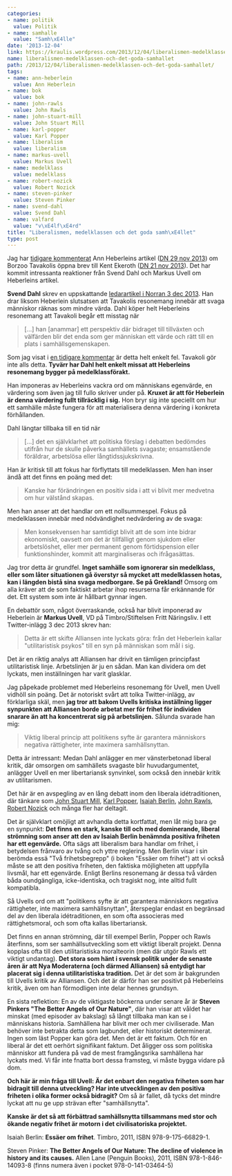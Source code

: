 ```yaml
---
categories:
- name: politik
  value: Politik
- name: samhalle
  value: "Samh\xE4lle"
date: '2013-12-04'
link: https://kraulis.wordpress.com/2013/12/04/liberalismen-medelklassen-och-det-goda-samhallet/
name: liberalismen-medelklassen-och-det-goda-samhallet
path: /2013/12/04/liberalismen-medelklassen-och-det-goda-samhallet/
tags:
- name: ann-heberlein
  value: Ann Heberlein
- name: bok
  value: bok
- name: john-rawls
  value: John Rawls
- name: john-stuart-mill
  value: John Stuart Mill
- name: karl-popper
  value: Karl Popper
- name: liberalism
  value: liberalism
- name: markus-uvell
  value: Markus Uvell
- name: medelklass
  value: medelklass
- name: robert-nozick
  value: Robert Nozick
- name: steven-pinker
  value: Steven Pinker
- name: svend-dahl
  value: Svend Dahl
- name: valfard
  value: "v\xE4lf\xE4rd"
title: "Liberalismen, medelklassen och det goda samh\xE4llet"
type: post
---
```

Jag har [tidigare kommenterat](/posts/) Ann Heberleins artikel ([DN 29 nov 2013](http://www.dn.se/kultur-noje/kulturdebatt/ann-heberlein-att-sa-manga-gillar-borzoo-tavakolis-artikel-ar-oroande/)) om Borzoo Tavakolis öppna brev till Kent Ekeroth ([DN 21 nov 2013](http://www.dn.se/kultur-noje/kulturdebatt/till-kent-ekeroth-riksdagsledamot-for-sd/)). Det har kommit intressanta reaktioner från  Svend Dahl och Markus Uvell om Heberleins artikel.

**Svend Dahl** skrev en uppskattande [ledarartikel i Norran 3 dec 2013](http://norran.se/2013/12/ledare/att-se-sig-sjalv-i-andra/). Han drar liksom Heberlein slutsatsen att Tavakolis resonemang innebär att svaga människor räknas som mindre värda. Dahl köper helt Heberleins resonemang att Tavakoli begår ett misstag när

> [...] han [anammar] ett perspektiv där bidraget till tillväxten och välfärden blir det enda som ger människan ett värde och rätt till en plats i samhällsgemenskapen.

Som jag visat i [en tidigare kommentar](/posts/) är detta helt enkelt fel. Tavakoli gör inte alls detta. **Tyvärr har Dahl helt enkelt missat att Heberleins resonemang bygger på medelklassförakt.**



Han imponeras av Heberleins vackra ord om människans egenvärde, en värdering som även jag till fullo skriver under på. **Kruxet är att för Heberlein är denna värdering fullt tillräcklig i sig.** Hon bryr sig inte speciellt om hur ett samhälle måste fungera för att materialisera denna värdering i konkreta förhållanden.

Dahl längtar tillbaka till en tid när

> [...] det en självklarhet att politiska förslag i debatten bedömdes utifrån hur de skulle påverka samhällets svagaste; ensamstående föräldrar, arbetslösa eller långtidssjukskrivna.

Han är kritisk till att fokus har förflyttats till medelklassen. Men han inser ändå att det finns en poäng med det:

> Kanske har förändringen en positiv sida i att vi blivit mer medvetna om hur välstånd skapas.

Men han anser att det handlar om ett nollsummespel. Fokus på medelklassen innebär med nödvändighet nedvärdering av de svaga:

> Men konsekvensen har samtidigt blivit att de som inte bidrar ekonomiskt, oavsett om det är tillfälligt genom sjukdom eller arbetslöshet, eller mer permanent genom förtidspension eller funktionshinder, kommit att marginaliseras och ifrågasättas.

Jag tror detta är grundfel. **Inget samhälle som ignorerar sin medelklass, eller som låter situationen gå överstyr så mycket att medelklassen hotas, kan i längden bistå sina svaga medborgare. Se på Grekland!** Omsorg om alla kräver att de som faktiskt arbetar ihop resurserna får erkännande för det. Ett system som inte är hållbart gynnar ingen.

En debattör som, något överraskande, också har blivit imponerad av Heberlein är **Markus Uvell**, VD på Timbro/Stiftelsen Fritt Näringsliv. I ett Twitter-inlägg 3 dec 2013 skrev han:

> Detta är ett skifte Alliansen inte lyckats göra: från det Heberlein kallar "utilitaristisk psykos" till en syn på människan som mål i sig.

Det är en riktig analys att Alliansen har drivit en tämligen principfast utilitaristisk linje. Arbetslinjen är ju en sådan. Man kan dividera om det lyckats, men inställningen har varit glasklar.

Jag påpekade problemet med Heberleins resonemang för Uvell, men Uvell vidhöll sin poäng. Det är notoriskt svårt att tolka Twitter-inlägg, av förklarliga skäl, men **jag tror att bakom Uvells kritiska inställning ligger synpunkten att Alliansen borde arbetat mer för frihet för individen snarare än att ha koncentrerat sig på arbetslinjen.** Sålunda svarade han mig:

> Viktig liberal princip att politikens syfte är garantera människors negativa rättigheter, inte maximera samhällsnyttan.

Detta är intressant: Medan Dahl anlägger en mer vänsterbetonad liberal kritik, där omsorgen om samhällets svagaste blir huvudargumentet, anlägger Uvell en mer libertariansk synvinkel, som också den innebär kritik av utilitarismen.

Det här är en avspegling av en lång debatt inom den liberala idétraditionen, där tänkare som [John Stuart Mill](http://en.wikipedia.org/wiki/John_Stuart_Mill),  [Karl Popper](http://en.wikipedia.org/wiki/Karl_Popper), [Isaiah Berlin](http://en.wikipedia.org/wiki/Isaiah_Berlin), [John Rawls](http://en.wikipedia.org/wiki/Robert_Nozick), [Robert Nozick](http://en.wikipedia.org/wiki/John_Rawls) och många fler har deltagit.

Det är självklart omöjligt att avhandla detta kortfattat, men låt mig bara ge en synpunkt: **Det finns en stark, kanske till och med dominerande, liberal strömning som anser att den av Isaiah Berlin benämnda positiva friheten har ett egenvärde.** Ofta sägs att liberalism bara handlar om frihet, i betydelsen frånvaro av tvång och yttre reglering. Men Berlin visar i sin berömda essä "Två frihetsbegrepp" (i boken "Essäer om frihet") att vi också måste se att den positiva friheten, den faktiska möjligheten att uppfylla livsmål, har ett egenvärde. Enligt Berlins resonemang är dessa två värden båda oundgängliga, icke-identiska, och tragiskt nog, inte alltid fullt kompatibla.

Så Uvells ord om att "politikens syfte är att garantera människors negativa rättigheter, inte maximera samhällsnyttan", återspeglar endast en begränsad del av den liberala idétraditionen, en som ofta associeras med rättighetsmoral, och som ofta kallas libertariansk.

Det finns en annan strömning, där till exempel Berlin, Popper och Rawls återfinns, som ser samhällsutveckling som ett viktigt liberalt projekt. Denna kopplas ofta till den utilitaristiska moralteorin (men där utgör Rawls ett viktigt undantag). **Det stora som hänt i svensk politik under de senaste åren är att Nya Moderaterna (och därmed Alliansen) så entydigt har placerat sig i denna utilitaristiska tradition.** Det är det som är bakgrunden till Uvells kritik av Alliansen. Och det är därför han ser positivt på Heberleins kritik, även om han förmodligen inte delar hennes grundsyn.

En sista reflektion: En av de viktigaste böckerna under senare år är **Steven Pinkers "The Better Angels of Our Nature"**, där han visar att våldet har minskat (med episoder av bakslag) så långt tillbaka man kan se i människans historia. Samhällena har blivit mer och mer civiliserade. Man behöver inte betrakta detta som lagbundet, eller historiskt determinerat. Ingen som läst Popper kan göra det. Men det är ett faktum. Och för en liberal är det ett oerhört signifikant faktum. Det åligger oss som politiska människor att fundera på vad de mest framgångsrika samhällena har lyckats med. Vi får inte fnatta bort dessa framsteg, vi måste bygga vidare på dom.

**Och här är min fråga till Uvell: Är det enbart den negativa friheten som har bidragit till denna utveckling? Har inte utvecklingen av den positiva friheten i olika former också bidragit?** Om så är fallet, då tycks det mindre lyckat att nu ge upp strävan efter "samhällsnytta".

**Kanske är det så att förbättrad samhällsnytta tillsammans med stor och ökande negativ frihet är motorn i det civilisatoriska projektet.**

Isaiah Berlin: **Essäer om frihet**. Timbro, 2011, ISBN 978-9-175-66829-1.

Steven Pinker: **The Better Angels of Our Nature: The decline of violence in history and its causes.** Allen Lane (Penguin Books), 2011, ISBN 978-1-846-14093-8 (finns numera även i pocket 978-0-141-03464-5)

